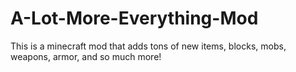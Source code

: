 # A-Lot-More-Everything-Mod
This is a minecraft mod that adds tons of new items, blocks, mobs, weapons, armor, and so much more!
